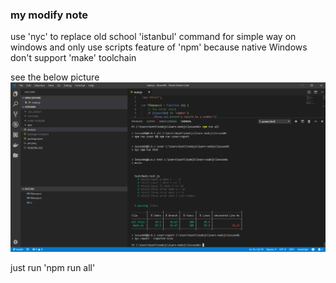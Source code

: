 ### my modify note

use 'nyc' to replace old school 'istanbul' command for simple way on windows
and only use scripts feature of 'npm'
because native Windows don't support 'make' toolchain

see the below picture
![](https://raw.githubusercontent.com/KunYi/learn-nodejs/master/lesson06/pic.png)

just run 'npm run all'